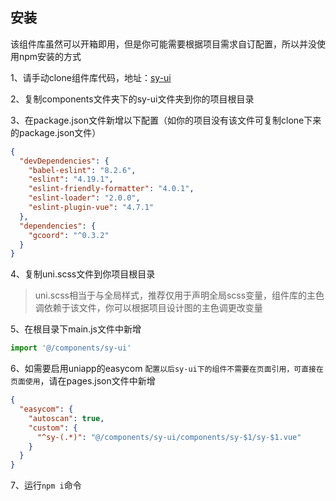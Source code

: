 
## 安装
该组件库虽然可以开箱即用，但是你可能需要根据项目需求自订配置，所以并没使用npm安装的方式  

1、请手动clone组件库代码，地址：[sy-ui](https://github.com/i-yxs/sy-ui)  

2、复制components文件夹下的sy-ui文件夹到你的项目根目录  

3、在package.json文件新增以下配置（如你的项目没有该文件可复制clone下来的package.json文件）  

```json
{
  "devDependencies": {
    "babel-eslint": "8.2.6",
    "eslint": "4.19.1",
    "eslint-friendly-formatter": "4.0.1",
    "eslint-loader": "2.0.0",
    "eslint-plugin-vue": "4.7.1"
  },
  "dependencies": {
    "gcoord": "^0.3.2"
  }
}
```

4、复制uni.scss文件到你项目根目录  

> uni.scss相当于与全局样式，推荐仅用于声明全局scss变量，组件库的主色调依赖于该文件，你可以根据项目设计图的主色调更改变量

5、在根目录下main.js文件中新增

```js
import '@/components/sy-ui'
```

6、如需要启用uniapp的easycom `配置以后sy-ui下的组件不需要在页面引用，可直接在页面使用`，请在pages.json文件中新增  

```json
{
  "easycom": {
    "autoscan": true,
    "custom": {
      "^sy-(.*)": "@/components/sy-ui/components/sy-$1/sy-$1.vue"
    }
  }
}
```
7、运行`npm i`命令
